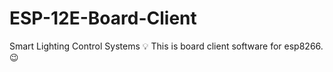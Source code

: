 # ESP-12E-Board-Client  
Smart Lighting Control Systems 💡 
This is board client software for esp8266. 😉
